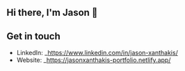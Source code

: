 ## Hi there, I'm Jason 👋

<!--
**jasonxanthakis/jasonxanthakis** is a ✨ _special_ ✨ repository because its `README.md` (this file) appears on your GitHub profile.

Here are some ideas to get you started:

- 🔭 I’m currently working on ...
- 🌱 I’m currently learning ...
- 👯 I’m looking to collaborate on ...
- 🤔 I’m looking for help with ...
- 💬 Ask me about ...
- 📫 How to reach me: ...
- 😄 Pronouns: ...
- ⚡ Fun fact: ...
-->

## Get in touch
- LinkedIn: _https://www.linkedin.com/in/jason-xanthakis/
- Website: _https://jasonxanthakis-portfolio.netlify.app/
